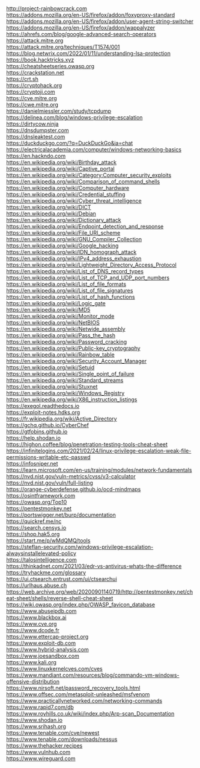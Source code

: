 <br />http://project-rainbowcrack.com
<br />https://addons.mozilla.org/en-US/firefox/addon/foxyproxy-standard
<br />https://addons.mozilla.org/en-US/firefox/addon/user-agent-string-switcher
<br />https://addons.mozilla.org/en-US/firefox/addon/wappalyzer
<br />https://ahrefs.com/blog/google-advanced-search-operators
<br />https://attack.mitre.org
<br />https://attack.mitre.org/techniques/T1574/001
<br />https://blog.netwrix.com/2022/01/11/understanding-lsa-protection
<br />https://book.hacktricks.xyz
<br />https://cheatsheetseries.owasp.org
<br />https://crackstation.net
<br />https://crt.sh
<br />https://cryptohack.org
<br />https://cryptoji.com
<br />https://cve.mitre.org
<br />https://cwe.mitre.org
<br />https://danielmiessler.com/study/tcpdump
<br />https://delinea.com/blog/windows-privilege-escalation
<br />https://dirtycow.ninja
<br />https://dnsdumpster.com
<br />https://dnsleaktest.com
<br />https://duckduckgo.com/?q=DuckDuckGo&ia=chat
<br />https://electricalacademia.com/computer/windows-networking-basics
<br />https://en.hackndo.com
<br />https://en.wikipedia.org/wiki/Birthday_attack
<br />https://en.wikipedia.org/wiki/Captive_portal
<br />https://en.wikipedia.org/wiki/Category:Computer_security_exploits
<br />https://en.wikipedia.org/wiki/Comparison_of_command_shells
<br />https://en.wikipedia.org/wiki/Computer_hardware
<br />https://en.wikipedia.org/wiki/Credential_stuffing
<br />https://en.wikipedia.org/wiki/Cyber_threat_intelligence
<br />https://en.wikipedia.org/wiki/DICT
<br />https://en.wikipedia.org/wiki/Debian
<br />https://en.wikipedia.org/wiki/Dictionary_attack
<br />https://en.wikipedia.org/wiki/Endpoint_detection_and_response
<br />https://en.wikipedia.org/wiki/File_URI_scheme
<br />https://en.wikipedia.org/wiki/GNU_Compiler_Collection
<br />https://en.wikipedia.org/wiki/Google_hacking
<br />https://en.wikipedia.org/wiki/IDN_homograph_attack
<br />https://en.wikipedia.org/wiki/IPv4_address_exhaustion
<br />https://en.wikipedia.org/wiki/Lightweight_Directory_Access_Protocol
<br />https://en.wikipedia.org/wiki/List_of_DNS_record_types
<br />https://en.wikipedia.org/wiki/List_of_TCP_and_UDP_port_numbers
<br />https://en.wikipedia.org/wiki/List_of_file_formats
<br />https://en.wikipedia.org/wiki/List_of_file_signatures
<br />https://en.wikipedia.org/wiki/List_of_hash_functions
<br />https://en.wikipedia.org/wiki/Logic_gate
<br />https://en.wikipedia.org/wiki/MD5
<br />https://en.wikipedia.org/wiki/Monitor_mode
<br />https://en.wikipedia.org/wiki/NetBIOS
<br />https://en.wikipedia.org/wiki/Netwide_assembly
<br />https://en.wikipedia.org/wiki/Pass_the_hash
<br />https://en.wikipedia.org/wiki/Password_cracking
<br />https://en.wikipedia.org/wiki/Public-key_cryptography
<br />https://en.wikipedia.org/wiki/Rainbow_table
<br />https://en.wikipedia.org/wiki/Security_Account_Manager
<br />https://en.wikipedia.org/wiki/Setuid
<br />https://en.wikipedia.org/wiki/Single_point_of_failure
<br />https://en.wikipedia.org/wiki/Standard_streams
<br />https://en.wikipedia.org/wiki/Stuxnet
<br />https://en.wikipedia.org/wiki/Windows_Registry
<br />https://en.wikipedia.org/wiki/X86_instruction_listings
<br />https://exegol.readthedocs.io
<br />https://exploit-notes.hdks.org
<br />https://fr.wikipedia.org/wiki/Active_Directory
<br />https://gchq.github.io/CyberChef
<br />https://gtfobins.github.io
<br />https://help.shodan.io
<br />https://highon.coffee/blog/penetration-testing-tools-cheat-sheet
<br />https://infinitelogins.com/2021/02/24/linux-privilege-escalation-weak-file-permissions-writable-etc-passwd
<br />https://infosniper.net
<br />https://learn.microsoft.com/en-us/training/modules/network-fundamentals
<br />https://nvd.nist.gov/vuln-metrics/cvss/v3-calculator
<br />https://nvd.nist.gov/vuln/full-listing
<br />https://orange-cyberdefense.github.io/ocd-mindmaps
<br />https://osintframework.com
<br />https://owasp.org/Top10
<br />https://pentestmonkey.net
<br />https://portswigger.net/burp/documentation
<br />https://quickref.me/nc
<br />https://search.censys.io
<br />https://shop.hak5.org
<br />https://start.me/p/wMdQMQ/tools
<br />https://steflan-security.com/windows-privilege-escalation-alwaysinstallelevated-policy
<br />https://talosintelligence.com
<br />https://thinkadnet.com/2021/03/edr-vs-antivirus-whats-the-difference
<br />https://tryhackme.com/glossary
<br />https://ui.ctsearch.entrust.com/ui/ctsearchui
<br />https://urlhaus.abuse.ch
<br />https://web.archive.org/web/20200901140719/http://pentestmonkey.net/cheat-sheet/shells/reverse-shell-cheat-sheet
<br />https://wiki.owasp.org/index.php/OWASP_favicon_database
<br />https://www.abuseipdb.com
<br />https://www.blackbox.ai
<br />https://www.cve.org
<br />https://www.dcode.fr
<br />https://www.ettercap-project.org
<br />https://www.exploit-db.com
<br />https://www.hybrid-analysis.com
<br />https://www.joesandbox.com
<br />https://www.kali.org
<br />https://www.linuxkernelcves.com/cves
<br />https://www.mandiant.com/resources/blog/commando-vm-windows-offensive-distribution
<br />https://www.nirsoft.net/password_recovery_tools.html
<br />https://www.offsec.com/metasploit-unleashed/msfvenom
<br />https://www.practicallynetworked.com/networking-commands
<br />https://www.rapid7.com/db
<br />https://www.royhills.co.uk/wiki/index.php/Arp-scan_Documentation
<br />https://www.shodan.io
<br />https://www.srihash.org
<br />https://www.tenable.com/cve/newest
<br />https://www.tenable.com/downloads/nessus
<br />https://www.thehacker.recipes
<br />https://www.vulnhub.com
<br />https://www.wireguard.com
